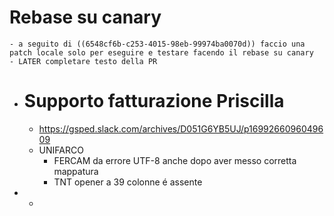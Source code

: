 # Rebase su canary
	- a seguito di ((6548cf6b-c253-4015-98eb-99974ba0070d)) faccio una patch locale solo per eseguire e testare facendo il rebase su canary
	- LATER completare testo della PR
- # Supporto fatturazione Priscilla
	- https://gsped.slack.com/archives/D051G6YB5UJ/p1699266096049609
	- UNIFARCO
		- FERCAM da errore UTF-8 anche dopo aver messo corretta mappatura
		- TNT opener a 39 colonne é assente
-
	-